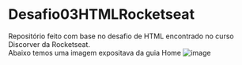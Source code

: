 # Desafio03HTMLRocketseat
Repositório feito com base no desafio de HTML encontrado no curso Discorver da Rocketseat. 
<br>
Abaixo temos uma imagem expositava da guia Home
![image](https://user-images.githubusercontent.com/102265187/182253224-d465de07-17ea-4284-bc33-eaa8b7dca126.png)
